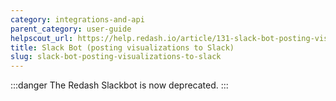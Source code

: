 ```yaml
---
category: integrations-and-api
parent_category: user-guide
helpscout_url: https://help.redash.io/article/131-slack-bot-posting-visualizations-to-slack
title: Slack Bot (posting visualizations to Slack)
slug: slack-bot-posting-visualizations-to-slack
---
```


:::danger
The Redash Slackbot is now deprecated.
:::
